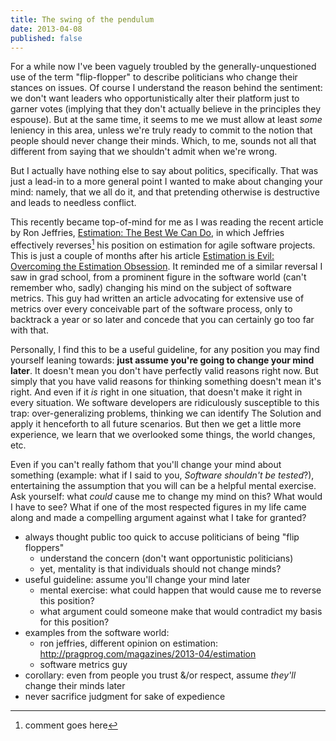 ```yaml
---
title: The swing of the pendulum
date: 2013-04-08
published: false
---
```


For a while now I've been vaguely troubled by the generally-unquestioned use of the term "flip-flopper" to describe politicians who change their stances on issues. Of course I understand the reason behind the sentiment: we don't want leaders who opportunistically alter their platform just to garner votes (implying that they don't actually believe in the principles they espouse). But at the same time, it seems to me we must allow at least *some* leniency in this area, unless we're truly ready to commit to the notion that people should never change their minds. Which, to me, sounds not all that different from saying that we shouldn't admit when we're wrong.

But I actually have nothing else to say about politics, specifically. That was just a lead-in to a more general point I wanted to make about changing your mind: namely, that we all do it, and that pretending otherwise is destructive and leads to needless conflict.

This recently became top-of-mind for me as I was reading the recent article by Ron Jeffries, [Estimation: The Best We Can Do](http://pragprog.com/magazines/2013-04/estimation), in which Jeffries effectively reverses[^reverses-probably-not-the-right-word] his position on estimation for agile software projects. This is just a couple of months after his article [Estimation is Evil: Overcoming the Estimation Obsession](http://pragprog.com/magazines/2013-02/estimation-is-evil). It reminded me of a similar reversal I saw in grad school, from a prominent figure in the software world (can't remember who, sadly) changing his mind on the subject of software metrics. This guy had written an article advocating for extensive use of metrics over every conceivable part of the software process, only to backtrack a year or so later and concede that you can certainly go too far with that.

Personally, I find this to be a useful guideline, for any position you may find yourself leaning towards: **just assume you're going to change your mind later**. It doesn't mean you don't have perfectly valid reasons right now. But simply that you have valid reasons for thinking something doesn't mean it's right. And even if it *is* right in one situation, that doesn't make it right in every situation. We software developers are ridiculously susceptible to this trap: over-generalizing problems, thinking we can identify The Solution and apply it henceforth to all future scenarios. But then we get a little more experience, we learn that we overlooked some things, the world changes, etc.

Even if you can't really fathom that you'll change your mind about something (example: what if I said to you, *Software shouldn't be tested*?), entertaining the assumption that you will can be a helpful mental exercise. Ask yourself: what *could* cause me to change my mind on this? What would I have to see? What if one of the most respected figures in my life came along and made a compelling argument against what I take for granted?

[^reverses-probably-not-the-right-word]: comment goes here

- always thought public too quick to accuse politicians of being "flip floppers"
  - understand the concern (don't want opportunistic politicians)
  - yet, mentality is that individuals should not change minds?
- useful guideline: assume you'll change your mind later
  - mental exercise: what could happen that would cause me to reverse this position?
  - what argument could someone make that would contradict my basis for this position?
- examples from the software world:
  - ron jeffries, different opinion on estimation: http://pragprog.com/magazines/2013-04/estimation
  - software metrics guy
- corollary: even from people you trust &/or respect, assume *they'll* change their minds later
- never sacrifice judgment for sake of expedience
